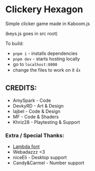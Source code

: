 # Clickery Hexagon

Simple clicker game made in Kaboom.js

(keys.js goes in src root)

To build:
- `pnpm i` - installs dependencies
- `pnpm dev` - starts hosting locally
- go to `localhost:8000`
- change the files to work on it :thumbsup:

## CREDITS:
- AmySpark - Code
- DevkyRD - Art & Design
- lajbel - Code & Design
- MF - Code & Shaders
- Khriz28 - Playtesting & Support

### Extra / Special Thanks:
- [Lambda font](https://ggbot.itch.io/lambda-font)
- Webadazzz <3
- niceEli - Desktop support
- Candy&Carmel - Number support